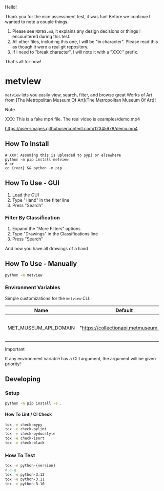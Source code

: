Hello!

Thank you for the nice assessment test, it was fun!
Before we continue I wanted to note a couple things.

1. Please see `NOTES.md`, it explains any design decisions or things
   I encountered during this test.
2. All other files, including this one, I will be "in character".
   Please read this as though it were a real git repository.
3. If I need to "break character", I will note it with a "XXX:" prefix.

That's all for now!


# metview
`metview` lets you easily view, search, filter, and browse great Works of Art from
[The Metropolitan Museum Of Art](The Metropolitan Museum Of Art)!

> [!NOTE]
> XXX: This is a fake mp4 file. The real video is examples/demo.mp4

https://user-images.githubusercontent.com/12345678/demo.mp4


## How To Install
```
# XXX: Assuming this is uploaded to pypi or elsewhere
python -m pip install metview
# or
cd {root} && python -m pip .
```


## How To Use - GUI
1. Load the GUI
2. Type "Hand" in the filter line
3. Press "Search"

### Filter By Classification
1. Expand the "More Filters" options
2. Type "Drawings" in the Classifications line
3. Press "Search"

And now you have all drawings of a hand


## How To Use - Manually
```sh
python -m metview
```


### Environment Variables
Simple customizations for the `metview` CLI.

| Name  | Default | Description |
|------|-------|------------|
| MET_MUSEUM_API_DOMAIN | "https://collectionapi.metmuseum.org" | The URL to look within for API calls. |

> [!IMPORTANT]
> If any environment variable has a CLI argument, the argument will be given priority!


## Developing
### Setup
```sh
python -m pip install -e .
````


#### How To Lint / CI Check
```sh
tox -e check-mypy
tox -e check-pylint
tox -e check-pydocstyle
tox -e check-isort
tox -e check-black
```


### How To Test
```sh
tox -e python-{version}
# e.g.
tox -e python-3.12
tox -e python-3.11
tox -e python-3.10
```

